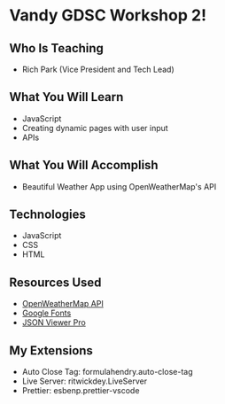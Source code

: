 # Vandy GDSC Workshop 2!

## Who Is Teaching

- Rich Park (Vice President and Tech Lead)

## What You Will Learn

- JavaScript
- Creating dynamic pages with user input
- APIs

## What You Will Accomplish

- Beautiful Weather App using OpenWeatherMap's API

## Technologies

- JavaScript
- CSS
- HTML

## Resources Used

- [OpenWeatherMap API](https://openweathermap.org/current)
- [Google Fonts](https://fonts.google.com/)
- [JSON Viewer Pro](https://chrome.google.com/webstore/detail/json-viewer-pro/eifflpmocdbdmepbjaopkkhbfmdgijcc?hl=en-US)

## My Extensions

- Auto Close Tag: formulahendry.auto-close-tag
- Live Server: ritwickdey.LiveServer
- Prettier: esbenp.prettier-vscode
